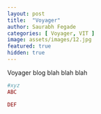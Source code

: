 ```yaml
---
layout: post
title:  "Voyager"
author: Saurabh Fegade
categories: [ Voyager, VIT ]
image: assets/images/12.jpg
featured: true
hidden: true
---
```


Voyager blog blah blah blah

```ruby
#xyz
ABC

DEF
```
